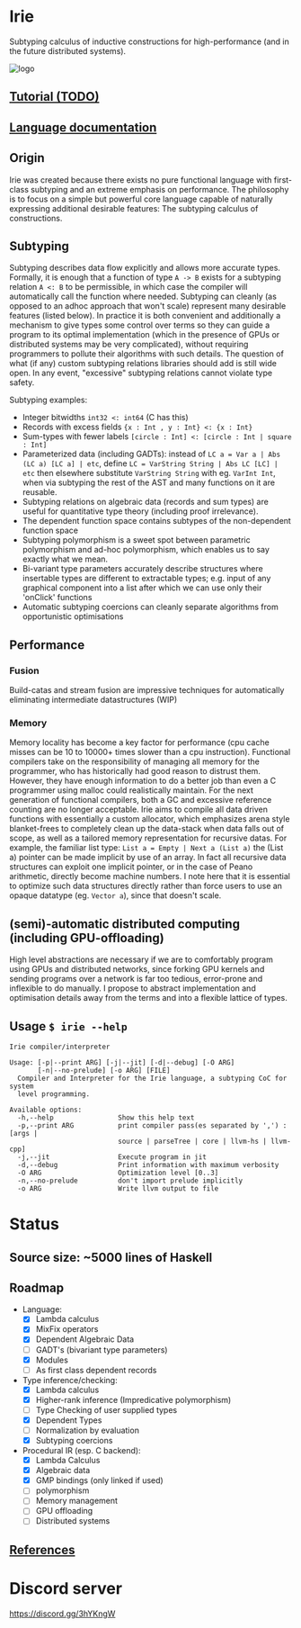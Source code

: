 # Irie
Subtyping calculus of inductive constructions for high-performance (and in the future distributed systems).

![logo](https://cdn.discordapp.com/attachments/631043990879338496/756673093497520138/logo.png)
## [Tutorial (TODO)](tutorial.md)
## [Language documentation](languageDocumentation.md)

## Origin
Irie was created because there exists no pure functional language with first-class subtyping and an extreme emphasis on performance. The philosophy is to focus on a simple but powerful core language capable of naturally expressing additional desirable features: The subtyping calculus of constructions.

## Subtyping
Subtyping describes data flow explicitly and allows more accurate types. Formally, it is enough that a function of type `A -> B` exists for a subtyping relation `A <: B` to be permissible, in which case the compiler will automatically call the function where needed. Subtyping can cleanly (as opposed to an adhoc approach that won't scale) represent many desirable features (listed below). In practice it is both convenient and additionally a mechanism to give types some control over terms so they can guide a program to its optimal implementation (which in the presence of GPUs or distributed systems may be very complicated), without requiring programmers to pollute their algorithms with such details. The question of what (if any) custom subtyping relations libraries should add is still wide open. In any event, "excessive" subtyping relations cannot violate type safety.

Subtyping examples:
* Integer bitwidths `int32 <: int64` (C has this)
* Records with excess fields  `{x : Int , y : Int} <: {x : Int}`
* Sum-types with fewer labels `[circle : Int] <: [circle : Int | square : Int]`
* Parameterized data (including GADTs): instead of `LC a = Var a | Abs (LC a) [LC a] | etc`, define `LC = VarString String | Abs LC [LC] | etc` then elsewhere substitute `VarString String` with eg. `VarInt Int`, when via subtyping the rest of the AST and many functions on it are reusable.
* Subtyping relations on algebraic data (records and sum types) are useful for quantitative type theory (including proof irrelevance).
* The dependent function space contains subtypes of the non-dependent function space
* Subtyping polymorphism is a sweet spot between parametric polymorphism and ad-hoc polymorphism, which enables us to say exactly what we mean.
* Bi-variant type parameters accurately describe structures where insertable types are different to extractable types; e.g. input of any graphical component into a list after which we can use only their 'onClick' functions
* Automatic subtyping coercions can cleanly separate algorithms from opportunistic optimisations

## Performance
### Fusion
Build-catas and stream fusion are impressive techniques for automatically eliminating intermediate datastructures (WIP)

### Memory
Memory locality has become a key factor for performance (cpu cache misses can be 10 to 10000+ times slower than a cpu instruction). Functional compilers take on the responsibility of managing all memory for the programmer, who has historically had good reason to distrust them. However, they have enough information to do a better job than even a C programmer using malloc could realistically maintain. For the next generation of functional compilers, both a GC and excessive reference counting are no longer acceptable. Irie aims to compile all data driven functions with essentially a custom allocator, which emphasizes arena style blanket-frees to completely clean up the data-stack when data falls out of scope, as well as a tailored memory representation for recursive datas. For example, the familiar list type: `List a = Empty | Next a (List a)` the (List a) pointer can be made implicit by use of an array. In fact all recursive data structures can exploit one implicit pointer, or in the case of Peano arithmetic, directly become machine numbers. I note here that it is essential to optimize such data structures directly rather than force users to use an opaque datatype (eg. `Vector a`), since that doesn't scale.

## (semi)-automatic distributed computing (including GPU-offloading)
High level abstractions are necessary if we are to comfortably program using GPUs and distributed networks, since forking GPU kernels and sending programs over a network is far too tedious, error-prone and inflexible to do manually. I propose to abstract implementation and optimisation details away from the terms and into a flexible lattice of types.

## Usage `$ irie --help`
```
Irie compiler/interpreter

Usage: [-p|--print ARG] [-j|--jit] [-d|--debug] [-O ARG]
       [-n|--no-prelude] [-o ARG] [FILE]
  Compiler and Interpreter for the Irie language, a subtyping CoC for system
  level programming.

Available options:
  -h,--help                Show this help text
  -p,--print ARG           print compiler pass(es separated by ',') : [args |
                           source | parseTree | core | llvm-hs | llvm-cpp]
  -j,--jit                 Execute program in jit
  -d,--debug               Print information with maximum verbosity
  -O ARG                   Optimization level [0..3]
  -n,--no-prelude          don't import prelude implicitly
  -o ARG                   Write llvm output to file
```

# Status
## Source size: ~5000 lines of Haskell

## Roadmap
- Language:
    - [x] Lambda calculus
    - [x] MixFix operators
    - [x] Dependent Algebraic Data
    - [ ] GADT's (bivariant type parameters)
    - [x] Modules
    - [ ] As first class dependent records
- Type inference/checking:
    - [x] Lambda calculus
    - [x] Higher-rank inference (Impredicative polymorphism)
    - [ ] Type Checking of user supplied types
    - [x] Dependent Types
    - [ ] Normalization by evaluation
    - [x] Subtyping coercions
- Procedural IR (esp. C backend):
    - [x] Lambda Calculus
    - [x] Algebraic data
    - [x] GMP bindings (only linked if used)
    - [ ] polymorphism
    - [ ] Memory management
    - [ ] GPU offloading
    - [ ] Distributed systems

## [References](references)

# Discord server
https://discord.gg/3hYKngW
